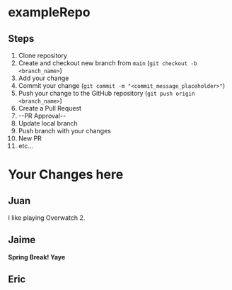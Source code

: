 # exampleRepo
## Steps
1. Clone repository
2. Create and checkout new branch from `main` (`git checkout -b <branch_name>`)
3. Add your change
4. Commit your change (`git commit -m "<commit_message_placeholder>"`)
5. Push your change to the GitHub repository (`git push origin <branch_name>`)
6. Create a Pull Request
7. --PR Approval--
8. Update local branch
9. Push branch with your changes
10. New PR
11. etc...

# Your Changes here

## Juan
<!-- Add a change below this line -->
I like playing Overwatch 2.

## Jaime
<!-- Add a change below this line -->
__Spring Break! Yaye__

## Eric
<!-- Add a change below this line -->